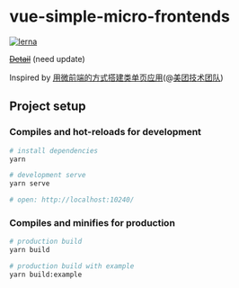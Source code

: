 # vue-simple-micro-frontends

[![lerna](https://img.shields.io/badge/maintained%20with-lerna-cc00ff.svg)](https://lernajs.io/)

~~[Detail](./detail.md)~~ (need update)

Inspired by [用微前端的方式搭建类单页应用](https://tech.meituan.com/fe_tiny_spa.html)(@[美团技术团队](https://tech.meituan.com))

## Project setup

### Compiles and hot-reloads for development

```bash
# install dependencies
yarn

# development serve
yarn serve

# open: http://localhost:10240/
```

### Compiles and minifies for production

```bash
# production build
yarn build

# production build with example
yarn build:example
```
